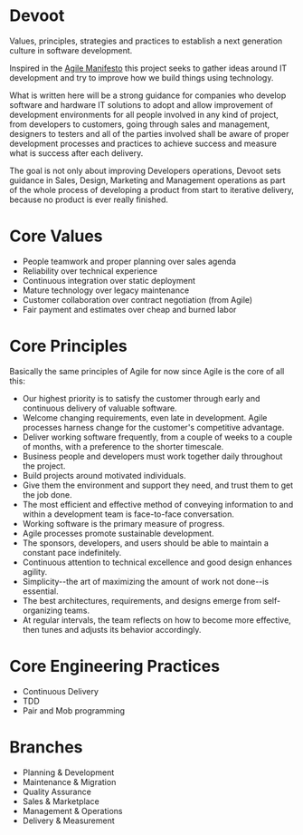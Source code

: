 # Devoot
Values, principles, strategies and practices to establish a next generation culture in software development.

Inspired in the [Agile Manifesto](http://agilemanifesto.org) this project seeks to gather ideas around IT development and try to improve how we build things using technology.

What is written here will be a strong guidance for companies who develop software and hardware IT solutions to adopt and allow improvement of development environments for all people involved in any kind of project, from developers to customers, going through sales and management, designers to testers and all of the parties involved shall be aware of proper development processes and practices to achieve success and measure what is success after each delivery.

The goal is not only about improving Developers operations, Devoot sets guidance in Sales, Design, Marketing and Management operations as part of the whole process of developing a product from start to iterative delivery, because no product is ever really finished.

# Core Values

* People teamwork and proper planning over sales agenda
* Reliability over technical experience
* Continuous integration over static deployment
* Mature technology over legacy maintenance
* Customer collaboration over contract negotiation (from Agile)
* Fair payment and estimates over cheap and burned labor

# Core Principles

Basically the same principles of Agile for now since Agile is the core of all this:

* Our highest priority is to satisfy the customer through early and continuous delivery of valuable software. 
* Welcome changing requirements, even late in development. Agile processes harness change for the customer's competitive advantage. 
* Deliver working software frequently, from a couple of weeks to a couple of months, with a preference to the shorter timescale. 
* Business people and developers must work together daily throughout the project. 
* Build projects around motivated individuals. 
* Give them the environment and support they need, and trust them to get the job done. 
* The most efficient and effective method of conveying information to and within a development team is face-to-face conversation. 
* Working software is the primary measure of progress. 
* Agile processes promote sustainable development. 
* The sponsors, developers, and users should be able to maintain a constant pace indefinitely. 
* Continuous attention to technical excellence and good design enhances agility. 
* Simplicity--the art of maximizing the amount of work not done--is essential. 
* The best architectures, requirements, and designs emerge from self-organizing teams. 
* At regular intervals, the team reflects on how to become more effective, then tunes and adjusts its behavior accordingly. 

# Core Engineering Practices

* Continuous Delivery
* TDD
* Pair and Mob programming

# Branches

* Planning & Development
* Maintenance & Migration
* Quality Assurance
* Sales & Marketplace
* Management & Operations
* Delivery & Measurement
